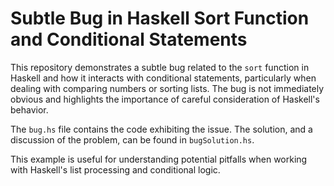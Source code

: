 # Subtle Bug in Haskell Sort Function and Conditional Statements

This repository demonstrates a subtle bug related to the `sort` function in Haskell and how it interacts with conditional statements, particularly when dealing with comparing numbers or sorting lists.  The bug is not immediately obvious and highlights the importance of careful consideration of Haskell's behavior.

The `bug.hs` file contains the code exhibiting the issue.  The solution, and a discussion of the problem, can be found in `bugSolution.hs`.

This example is useful for understanding potential pitfalls when working with Haskell's list processing and conditional logic.